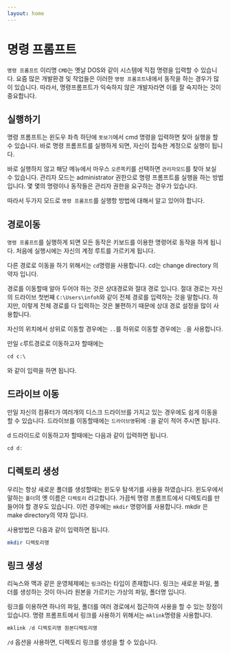 ```yaml
---
layout: home
---
```


# 명령 프롬프트
`명령 프롬프트` 이리명 `CMD`는 옛날 DOS와 같이 시스템에 직접 명령을 입력할 수 있습니다. 
요즘 많은 개발환경 및 작업들은 이러한 `명령 프롬프트`내에서 동작을 하는 경우가 많이 있습니다. 따라서, 명령프롬프트가 익숙하지 않은 개발자라면 이를 잘 숙지하는 것이 중요합니다.

## 실행하기
명령 프롬프트는 윈도우 좌측 하단에 `돗보기`에서 cmd 명령을 입력하면 찾아 실행을 할 수 있습니다. 바로 명령 프롬프트를 실행하게 되면, 자신이 접속한 계정으로 실행이 됩니다. 

바로 실행하지 않고 해당 메뉴에서 마우스 `오른쪽`키를 선택하면 `관리자모드`를 찾아 보실 수 있습니다. 관리자 모드는 administrator 권한으로 명령 프롬프트를 실행을 하는 방법입니다. 몇 몇의 명령이나 동작들은 관리자 권한을 요구하는 경우가 있습니다.

따라서 두가지 모드로 `명령 프롬프트`를 실행항 방법에 대해서 알고 있어야 합니다.

## 경로이동
`명령 프롬프트`를 실행하게 되면 모든 동작은 키보드를 이용한 명령어로 동작을 하게 됩니다. 처음에 실행시에는 자신의 계정 루트를 가르키게 됩니다.

다른 경로로 이동을 하기 위해서는 `cd`명령을 사용합니다. cd는 change directory 의 약자 입니다.

경로를 이동할때 알아 두어야 하는 것은 상대경로와 절대 경로 입니다. 절대 경로는 자신의 드라이브 첫번째 `C:\Users\infoh`와 같이 전체 경로를 입력하는 것을 말합니다. 하지만, 이렇게 전체 경로를 다 입력하는 것은 불편하기 때문에 상대 경로 설정을 많이 사용합니다.

자신의 위치에서 상위로 이동할 경우에는 `..`를 하위로 이동할 경우에는 `.`을 사용합니다.

만일 `c`루트경로로 이동하고자 할때에는 

```php
cd c:\
```
와 같이 입력을 하면 됩니다.

## 드라이브 이동
만일 자신의 컴퓨터가 여러개의 디스크 드라이브를 가지고 있는 경우에도 쉽게 이동을 할 수 있습니다. 드라이브를 이동할때에는 `드라이브명`뒤에 `:`을 같이 적어 주시면 됩니다.

d 드라이드로 이동하고자 할때에는 다음과 같이 입력하면 됩니다.

```php
cd d:
```

## 디렉토리 생성
우리는 항상 새로운 폴더를 생성할때는 윈도우 탐색기를 사용을 하였습니다. 윈도우에서 말하는 `폴더`의 옛 이름은 `디렉토리` 라고합니다. 가끔씩 명령 프롬프트에서 디렉토리를 만들어야 할 경우도 있습니다. 이런 경우에는 `mkdir` 명령어를 사용합니다. mkdir 은 make directory의 약자 입니다.

사용방법은 다음과 같이 입력하면 됩니다.

```php
mkdir 디렉토리명
```

## 링크 생성
리눅스와 맥과 같은 운영체제에는 `링크`라는 타입이 존재합니다. 링크는 새로운 파일, 폴더를 생성하는 것이 아니라 원본을 가르키는 가상의 파일, 폴더명 입니다. 

링크를 이용하면 하나의 파일, 폴더를 여러 경로에서 접근하여 사용을 할 수 있는 장점이 있습니다. 명령 프롬프트에서 링크를 사용하기 위해서는 `mklink`명령을 사용합니다.

```php
mklink /d 디렉토리명 원본디렉토리명
```

`/d` 옵션을 사용하면, 디렉토리 링크를 생성을 할 수 있습니다.


